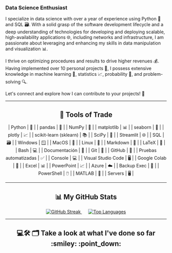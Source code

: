 ### Data Science Enthusiast

I specialize in data science with over a year of experience using Python 🐍 and SQL 🗃️. With a solid grasp of the software development lifecycle and a deep understanding of technologies for developing and deploying scalable, high-availability applications 🌐, including networks and infrastructure, I am passionate about leveraging and enhancing my skills in data manipulation and visualization 📊.

I thrive on optimizing procedures and results to drive higher revenues 💰. Having implemented over 10 personal projects 🚀, I possess extensive knowledge in machine learning 🤖, statistics 📈, probability 🎲, and problem-solving 🔍.

Let's connect and explore how I can contribute to your projects! 🤝
<hr>

<h2 align="center"> 🧰 Tools of Trade</h2>
<p align="center">| Python | 🐍 |
| pandas | 🐼 |
| NumPy | 🔢 |
| matplotlib | 📊 |
| seaborn | 🌊 |
| plotly | 📈 |
| scikit-learn (sklearn) | 📚 |
| SciPy | 🔬 |
| Streamlit | 🌐 |
| SQL | 🗃️ |
| Windows | 🪟 |
| MacOS | 🍏 |
| Linux | 🐧 |
| Markdown | 📝 |
| LaTeX | 📜 |
| Bash | 💻 |
| Documentación | 📖 |
| Git | 🌲 |
| GitHub | 🐙 |
| Pruebas automatizadas | ✅ |
| Console | 💻 |
| Visual Studio Code | 🖥️ |
| Google Colab | 📔 |
| Excel | 📊 |
| PowerPoint | 📈 |
| Azure | ☁️ |
| Backup Exec | 💾 |
| PowerShell | 🖱️ |
| MATLAB | 📐 |
| Servers | 🖥️ |
</p>

<hr>

<h2 align="center">📊 My GitHub Stats</h2>
<p align="center">
  <a href="https://git.io/streak-stats" target="_blank">
    <img src="http://github-readme-streak-stats.herokuapp.com?user=Car27Vep&theme=dark&background=000000" alt="GitHub Streak" />
  </a>&nbsp;&nbsp;&nbsp;&nbsp;
  <a href="https://github.com/anuraghazra/github-readme-stats" target="_blank">
    <img src="https://github-readme-stats.vercel.app/api/top-langs/?username=Car27Vep&layout=compact&theme=vision-friendly-dark" alt="Top Languages" />
  </a>
</p>

<hr>

<h2  align="center">💻🛠️ 🗂️  Take a look at what I've done so far :smiley: :point_down: </h2>

<!---
Car27VeP/Car27VeP is a ✨ special ✨ repository because its `README.md` (this file) appears on your GitHub profile.
You can click the Preview link to take a look at your changes.
--->
